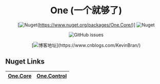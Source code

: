

<div align="center">

# One (一个就够了)

[![Nuget](https://img.shields.io/nuget/v/One.Core)(https://www.nuget.org/packages/One.Core/)]
![Nuget](https://img.shields.io/nuget/v/One.Control)

![GitHub issues](https://img.shields.io/github/issues/KleinPan/One)

[![博客地址](https://img.shields.io/badge/cnblogs-Link-brightgreen")](https://www.cnblogs.com/KevinBran/)
</div>

## Nuget Links

| [One.Core](https://www.nuget.org/packages/One.Core/)  | [One.Control](https://www.nuget.org/packages/One.Control/) 
| ------------- | ------------- 
